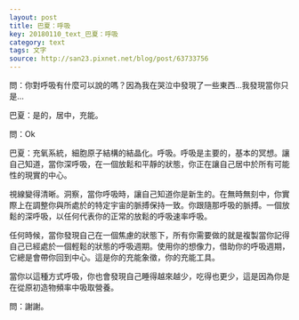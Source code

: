 ```yaml
---
layout: post
title: 巴夏：呼吸
key: 20180110_text_巴夏：呼吸
category: text
tags: 文字
source: http://san23.pixnet.net/blog/post/63733756
---
```



問：你對呼吸有什麼可以說的嗎？因為我在哭泣中發現了一些東西…我發現當你只是…

巴夏：是的，居中，充能。

問：Ok

巴夏：充氧系統，細胞原子結構的結晶化。呼吸。呼吸是主要的，基本的冥想。讓自己知道，當你深呼吸，在一個放鬆和平靜的狀態，你正在讓自己居中於所有可能性的現實的中心。

視線變得清晰。洞察，當你呼吸時，讓自己知道你是新生的。在無時無刻中，你實際上在調整你與所處於的特定宇宙的脈搏保持一致。你跟隨那呼吸的脈搏。一個放鬆的深呼吸，以任何代表你的正常的放鬆的呼吸速率呼吸。

任何時候，當你發現自己在一個焦慮的狀態下，所有你需要做的就是複製當你記得自己已經處於一個輕鬆的狀態的呼吸週期。使用你的想像力，借助你的呼吸週期，它總是會帶你回到中心。這是你的充能象徵，你的充能工具。

當你以這種方式呼吸，你也會發現自己睡得越來越少，吃得也更少，這是因為你是在從原初造物頻率中吸取營養。

問：謝謝。
